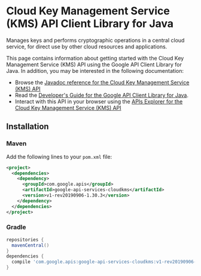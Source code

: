 # Cloud Key Management Service (KMS) API Client Library for Java

Manages keys and performs cryptographic operations in a central cloud service, for direct use by other cloud resources and applications.


This page contains information about getting started with the Cloud Key Management Service (KMS) API
using the Google API Client Library for Java. In addition, you may be interested
in the following documentation:

* Browse the [Javadoc reference for the Cloud Key Management Service (KMS) API][javadoc]
* Read the [Developer's Guide for the Google API Client Library for Java][google-api-client].
* Interact with this API in your browser using the [APIs Explorer for the Cloud Key Management Service (KMS) API][api-explorer]

## Installation

### Maven

Add the following lines to your `pom.xml` file:

```xml
<project>
  <dependencies>
    <dependency>
      <groupId>com.google.apis</groupId>
      <artifactId>google-api-services-cloudkms</artifactId>
      <version>v1-rev20190906-1.30.3</version>
    </dependency>
  </dependencies>
</project>
```

### Gradle

```gradle
repositories {
  mavenCentral()
}
dependencies {
  compile 'com.google.apis:google-api-services-cloudkms:v1-rev20190906-1.30.3'
}
```

[javadoc]: https://googleapis.dev/java/google-api-services-cloudkms/latest/index.html
[google-api-client]: https://github.com/googleapis/google-api-java-client/
[api-explorer]: https://developers.google.com/apis-explorer/#p/abusiveexperiencereport/v1/
